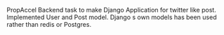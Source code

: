 PropAccel Backend task to make Django Application for twitter like post. Implemented User and Post model. Django s own models has been used rather than redis or Postgres.
